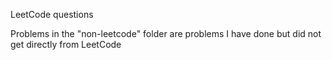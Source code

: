 LeetCode questions

Problems in the "non-leetcode" folder are problems I have done but did not get directly from LeetCode
